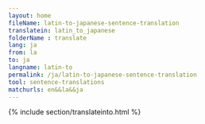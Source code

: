 ```yaml
---
layout: home
fileName: latin-to-japanese-sentence-translation
translatein: latin_to_japanese
folderName : translate
lang: ja
from: la
to: ja
langname: latin-to
permalink: /ja/latin-to-japanese-sentence-translation
tool: sentence-translations
matchurls: en&&la&&ja
---
```

{% include section/translateinto.html %}
